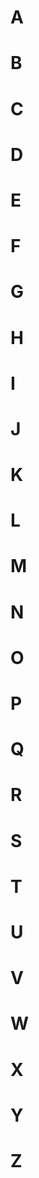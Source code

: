 # A
# B
# C
# D
# E
# F
# G
# H
# I
# J
# K


# L
# M
# N
# O
# P
# Q
# R
# S

# T
# U
# V
# W
# X
# Y
# Z